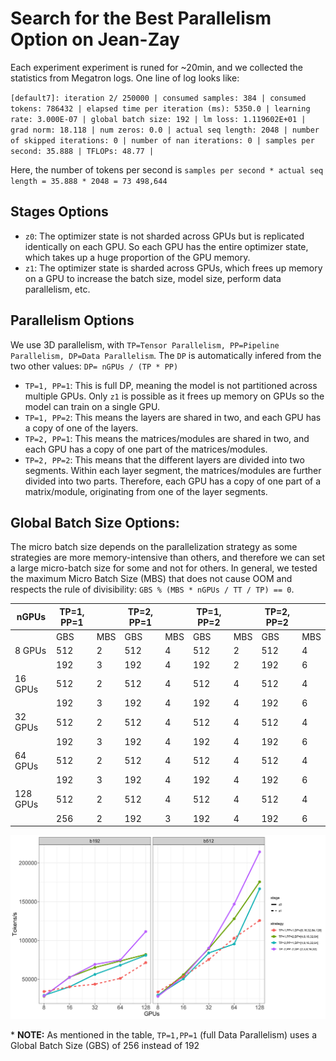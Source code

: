 # Search for the Best Parallelism Option on Jean-Zay

Each experiment experiment is runed for ~20min, and we collected the statistics from Megatron logs. One line of log looks like:

`[default7]: iteration 2/ 250000 | consumed samples: 384 | consumed tokens: 786432 | elapsed time per iteration (ms): 5350.0 | learning rate: 3.000E-07 | global batch size: 192 | lm loss: 1.119602E+01 | grad norm: 18.118 | num zeros: 0.0 | actual seq length: 2048 | number of skipped iterations: 0 | number of nan iterations: 0 | samples per second: 35.888 | TFLOPs: 48.77 |`

Here, the number of tokens per second is `samples per second * actual seq length = 35.888 * 2048 = 73 498,644`

## Stages Options

- `z0`: The optimizer state is not sharded across GPUs but is replicated identically on each GPU. So each GPU has the entire optimizer state, which takes up a huge proportion of the GPU memory.
- `z1`: The optimizer state is sharded across GPUs, which frees up memory on a GPU to increase the batch size, model size, perform data parallelism, etc.

## Parallelism Options

We use 3D parallelism, with `TP=Tensor Parallelism, PP=Pipeline Parallelism, DP=Data Parallelism`. The `DP` is automatically infered from the two other values: `DP= nGPUs / (TP * PP)`

- `TP=1, PP=1`: This is full DP, meaning the model is not partitioned across multiple GPUs. Only `z1` is possible as it frees up memory on GPUs so the model can train on a single GPU.
- `TP=1, PP=2`: This means the layers are shared in two, and each GPU has a copy of one of the layers.
- `TP=2, PP=1`: This means the matrices/modules are shared in two, and each GPU has a copy of one part of the matrices/modules.
- `TP=2, PP=2`: This means that the different layers are divided into two segments. Within each layer segment, the matrices/modules are further divided into two parts. Therefore, each GPU has a copy of one part of a matrix/module, originating from one of the layer segments.

## Global Batch Size Options:
The micro batch size depends on the parallelization strategy as some strategies are more memory-intensive than others, and therefore we can set a large micro-batch size for some and not for others. In general, we tested the maximum Micro Batch Size (MBS) that does not cause OOM and respects the rule of divisibility: `GBS % (MBS * nGPUs / TT / TP) == 0`.


| nGPUs   | TP=1, PP=1 |        | TP=2, PP=1 |        | TP=1, PP=2 |        | TP=2, PP=2 |        |
|---------|------------|--------|------------|--------|------------|--------|------------|--------|
|         | GBS        | MBS    | GBS        | MBS    | GBS        | MBS    | GBS        | MBS    |
| 8 GPUs  | 512        | 2      | 512        | 4      | 512        | 2      | 512        | 4      |
|         | 192        | 3      | 192        | 4      | 192        | 2      | 192        | 6      |
| 16 GPUs | 512        | 2      | 512        | 4      | 512        | 4      | 512        | 4      |
|         | 192        | 3      | 192        | 4      | 192        | 4      | 192        | 6      |
| 32 GPUs | 512        | 2      | 512        | 4      | 512        | 4      | 512        | 4      |
|         | 192        | 3      | 192        | 4      | 192        | 4      | 192        | 6      |
| 64 GPUs | 512        | 2      | 512        | 4      | 512        | 4      | 512        | 4      |
|         | 192        | 3      | 192        | 4      | 192        | 4      | 192        | 6      |
| 128 GPUs| 512        | 2      | 512        | 4      | 512        | 4      | 512        | 4      |
|         | 256        | 2      | 192        | 3      | 192        | 4      | 192        | 6      |

![Throughput for different parallelism strategies](./plots/parallelism_w_dp.png)

\* __NOTE:__ As mentioned in the table, `TP=1,PP=1` (full Data Parallelism) uses a Global Batch Size (GBS) of 256 instead of 192